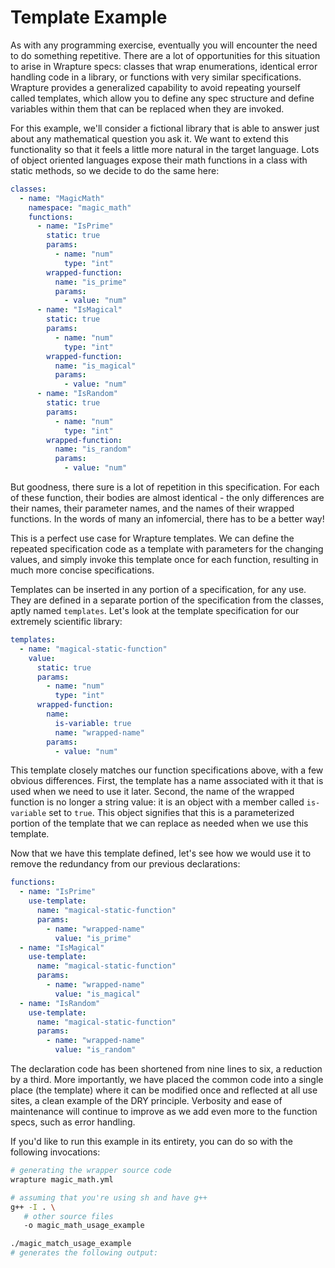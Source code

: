 # Template Example

As with any programming exercise, eventually you will encounter the need to do
something repetitive. There are a lot of opportunities for this situation to
arise in Wrapture specs: classes that wrap enumerations, identical error
handling code in a library, or functions with very similar specifications.
Wrapture provides a generalized capability to avoid repeating yourself called
templates, which allow you to define any spec structure and define variables
within them that can be replaced when they are invoked.

For this example, we'll consider a fictional library that is able to answer just
about any mathematical question you ask it. We want to extend this functionality
so that it feels a little more natural in the target language. Lots of object
oriented languages expose their math functions in a class with static methods,
so we decide to do the same here:

```yaml
classes:
  - name: "MagicMath"
    namespace: "magic_math"
    functions:
      - name: "IsPrime"
        static: true
        params:
          - name: "num"
            type: "int"
        wrapped-function:
          name: "is_prime"
          params:
            - value: "num"
      - name: "IsMagical"
        static: true
        params:
          - name: "num"
            type: "int"
        wrapped-function:
          name: "is_magical"
          params:
            - value: "num"
      - name: "IsRandom"
        static: true
        params:
          - name: "num"
            type: "int"
        wrapped-function:
          name: "is_random"
          params:
            - value: "num"
```

But goodness, there sure is a lot of repetition in this specification. For each
of these function, their bodies are almost identical - the only differences are
their names, their parameter names, and the names of their wrapped functions. In
the words of many an infomercial, there has to be a better way!

This is a perfect use case for Wrapture templates. We can define the repeated
specification code as a template with parameters for the changing values, and
simply invoke this template once for each function, resulting in much more
concise specifications.

Templates can be inserted in any portion of a specification, for any use. They
are defined in a separate portion of the specification from the classes, aptly
named `templates`. Let's look at the template specification for our extremely
scientific library:

```yaml
templates:
  - name: "magical-static-function"
    value:
      static: true
      params:
        - name: "num"
          type: "int"
      wrapped-function:
        name:
          is-variable: true
          name: "wrapped-name"
        params:
          - value: "num"
```

This template closely matches our function specifications above, with a few
obvious differences. First, the template has a name associated with it that is
used when we need to use it later. Second, the name of the wrapped function is
no longer a string value: it is an object with a member called `is-variable` set
to `true`. This object signifies that this is a parameterized portion of the
template that we can replace as needed when we use this template.

Now that we have this template defined, let's see how we would use it to remove
the redundancy from our previous declarations:

```yaml
functions:
  - name: "IsPrime"
    use-template:
      name: "magical-static-function"
      params:
        - name: "wrapped-name"
          value: "is_prime"
  - name: "IsMagical"
    use-template:
      name: "magical-static-function"
      params:
        - name: "wrapped-name"
          value: "is_magical"
  - name: "IsRandom"
    use-template:
      name: "magical-static-function"
      params:
        - name: "wrapped-name"
          value: "is_random"
```

The declaration code has been shortened from nine lines to six, a reduction by a
third. More importantly, we have placed the common code into a single place (the
template) where it can be modified once and reflected at all use sites, a clean
example of the DRY principle. Verbosity and ease of maintenance will continue to
improve as we add even more to the function specs, such as error handling.

If you'd like to run this example in its entirety, you can do so with the
following invocations:

```sh
# generating the wrapper source code
wrapture magic_math.yml

# assuming that you're using sh and have g++
g++ -I . \
   # other source files
   -o magic_math_usage_example

./magic_match_usage_example
# generates the following output:
```
